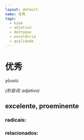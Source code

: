 ```yaml
--- 
layout: default
name: 优秀 
tags: 
  - hsk4
  - adjetivo
  - destaque
  - excelência
  - qualidade
--- 
```

# 优秀 
yōuxiù  
 
*(形容词: adjetivo)*  
## excelente, proeminente 
### radicais: 
### relacionados: 
